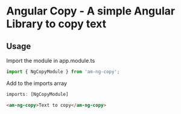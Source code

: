 # Angular Copy - A simple Angular Library to copy text

## Usage
Import the module in app.module.ts

```javascript
import { NgCopyModule } from 'am-ng-copy';
```

Add to the imports array
```javascript
imports: [NgCopyModule]
```

```html
<am-ng-copy>Text to copy</am-ng-copy>
```

